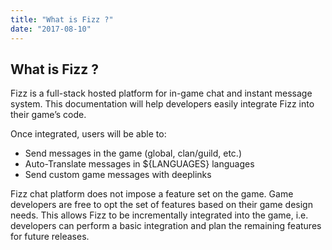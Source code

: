 ```yaml
---
title: "What is Fizz ?"
date: "2017-08-10"
---
```


## What is Fizz ?

Fizz is a full-stack hosted platform for in-game chat and instant message system. This documentation will help developers easily integrate Fizz into their game’s code.

Once integrated, users will be able to:

- Send messages in the game (global, clan/guild, etc.) 
- Auto-Translate messages in ${LANGUAGES} languages 
- Send custom game messages with deeplinks
  
Fizz chat platform does not impose a feature set on the game. Game developers are free to opt the set of features based on their game design needs. This allows Fizz to be incrementally integrated into the game, i.e. developers can perform a basic integration and plan the remaining features for future releases.